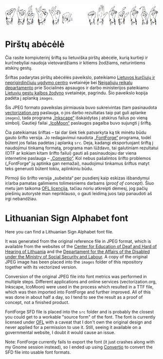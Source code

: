 ![Pirštų abėcėlė](images/pirštų%20abėcėlė.png)

# Pirštų abėcėlė

Čia rasite kompiuterinį šriftą su lietuviška pirštų abėcėle, kurią kurtieji ir kurčnebyliai naudoja vietovardžiams ir kitiems žodžiams, neturintiems atskirų gestų.

Šriftas padarytas pirštų abėcėlės paveikslo, pateikiamo [Lietuvos kurčiųjų ir neprigirdinčiųjų ugdymo centro](http://www.deafcenter.lt/pirstu-abecele/) svetainėje bei [Neįgaliųjų reikalų departamento](http://www.ndt.lt/) prie Socialinės apsaugos ir darbo ministerijos pateikiamo [Lietuvių gestų kalbos žodyno](http://gestai.ndt.lt/pirstu-abecele) svetainėje, pagrindu. Šio paveikslo kopija padėta į aplanką `images`.

Šis JPEG formato paveikslas pirmiausia buvo sukreivintas (tam pasinaudota [vectorization.org](https://www.vectorization.org/) paslauga, o jos darbo rezultatas taip pat guli aplanke `images`), tada programa [„Inkscape“](https://inkscape.org/) išskaidytas į atskirus failus po vieną simbolį. Gautieji failai [„IcoMoon“](https://icomoon.io/) paslaugos pagalba buvo sujungti į šriftą.

Čia pateikiamas šriftas – tai dar šiek tiek patvarkyta ką tik minėtu būdu gauto šrifto versija. Jo redagavimui naudota [„FontForge“](https://fontforge.org/) programa, todėl būtent jos failas padėtas į aplanką `src`. Deja, kadangi eksportuojant šriftą į naudojimui tinkamą formatą, programa man lūždavo, tai galutiniam rezultatui (OTF ar kokiam kitam šrifto failui) gauti aš pasinaudojau dar viena internetine paslauga – [„Convertio“](https://convertio.co/). Kol nebus pašalintos šrifto problemos („FontForge“ jų aptinka gan nemažai), naudojimui tinkamus šriftus matyt teks generuoti būtent tokiu, aplinkiniu būdu.

Pirmoji šio šrifto versija „subelsta“ per pusdienį kaip eskizas išbandymui ir/arba pamatas galimiems tolimesniems darbams (*proof of concept*). Šiuo metu jam taikoma [OFL licencija](http://scripts.sil.org/OFL), tačiau noriu atkreipti dėmesį, jog pačių piešinių autorystė man nepriklauso, o gauti leidimą juos taip panaudoti aš irgi nebandžiau.

# Lithuanian Sign Alphabet font

Here you can find a Lithuanian Sign Alphabet font file.

It was generated from the original reference file in JPEG format, which is available from the websites of the [Center for Education of Deaf and Hard of Hearing of Lithuania](http://www.deafcenter.lt/en/) and the [Departament for the Affairs of the Disabled under the Ministry of Social Security and Labour](http://www.ndt.lt/en/). A copy of the original JPEG image has been placed into the `images` folder of this repository together with its vectorized version.

Conversion of the original JPEG file into font metrics was performed in multiple steps. Different applications and online services (vectorization.org, Inkscape, IcoMoon) were used in the process which resulted in a TTF file, which was then imported into FontForge and further improved. All of this was done in about half a day, so I tend to see the result as a proof of concept, not a finished product.

FontForge SFD file is placed into the `src` folder and is probably the closest you could get to a workable "source form" of the font. The font is currently licensed under [OFL](http://scripts.sil.org/OFL) with a caveat that I don't own the original design and never applied for a permission to use it. Still, seeing it available on a governmental website, I doubt it would cause an issue.

Note: FontForge currently fails to export the font (it just crashes along with my Gnome session instead), so I ended up using [Convertio](https://convertio.co/) to convert the SFD file into usable font formats.
